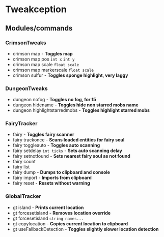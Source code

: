 # Tweakception

## Modules/commands
### CrimsonTweaks
- crimson map - **Toggles map**
- crimson map pos `int x` `int y`
- crimson map scale `float scale`
- crimson map markerscale `float scale`
- crimson sulfur - **Toggles sponge highlight, very laggy**
### DungeonTweaks
- dungeon nofog - **Toggles no fog, for f5**
- dungeon hidename - **Toggles hide non starred mobs name**
- dungeon highlightstarredmobs - **Toggles highlight starred mobs**
### FairyTracker
- fairy - **Toggles fairy scanner**
- fairy trackonce  - **Scans loaded entities for fairy soul**
- fairy toggleauto - **Toggles auto scanning**
- fairy setdelay `int ticks` - **Sets auto scanning delay**
- fairy setnotfound - **Sets nearest fairy soul as not found**
- fairy count
- fairy list
- fairy dump - **Dumps to clipboard and console**
- fairy import - **Imports from clipboard**
- fairy reset - **Resets without warning**
### GlobalTracker
- gt island - **Prints current location**
- gt forcesetisland - **Removes location override**
- gt forcesetisland `string names...`
- gt copylocation - **Copies current location to clipboard**
- gt useFallbackDetection - **Toggles slightly slower location detection**